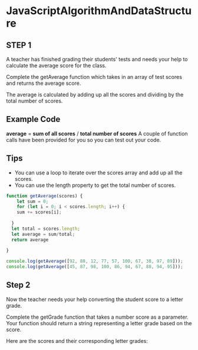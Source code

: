 # JavaScriptAlgorithmAndDataStructure

## STEP 1
 
 A teacher has finished grading their students' tests and needs your help to calculate the average score for the class.

 Complete the getAverage function which takes in an array of test scores and returns the average score.

 The average is calculated by adding up all the scores and dividing by the total number of scores.

## Example Code
**average** = **sum of all scores** / **total number of scores**
A couple of function calls have been provided for you so you can test out your code.

## Tips

- You can use a loop to iterate over the scores array and add up all the scores.
- You can use the length property to get the total number of scores.





```javascript
function getAverage(scores) {
    let sum = 0;
    for (let i = 0; i < scores.length; i++) {
    sum += scores[i];
    
  }
  let total = scores.length;
  let average = sum/total;
  return average
 
}

console.log(getAverage([92, 88, 12, 77, 57, 100, 67, 38, 97, 89]));
console.log(getAverage([45, 87, 98, 100, 86, 94, 67, 88, 94, 95]));
```
## Step 2

 Now the teacher needs your help converting the student score to a letter grade.

 Complete the getGrade function that takes a number score as a parameter. Your function should return a string representing a letter grade based on the score.

 Here are the scores and their corresponding letter grades:
